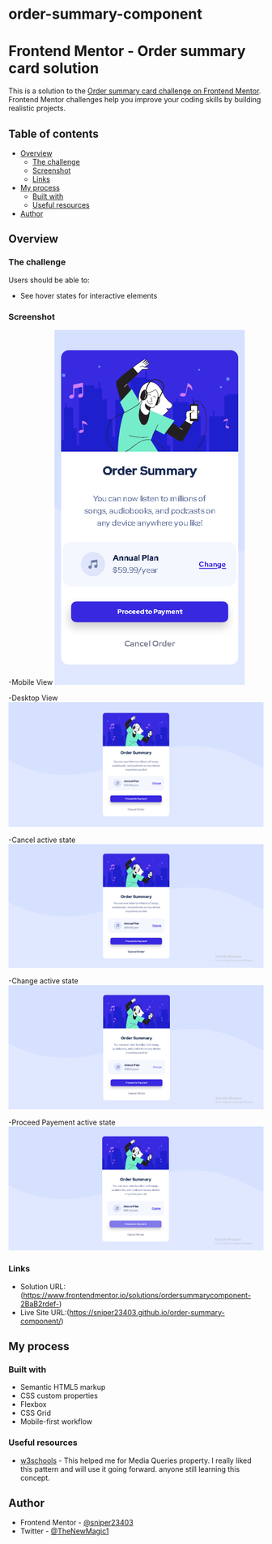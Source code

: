 # order-summary-component
# Frontend Mentor - Order summary card solution

This is a solution to the [Order summary card challenge on Frontend Mentor](https://www.frontendmentor.io/challenges/order-summary-component-QlPmajDUj). Frontend Mentor challenges help you improve your coding skills by building realistic projects. 

## Table of contents

- [Overview](#overview)
  - [The challenge](#the-challenge)
  - [Screenshot](#screenshot)
  - [Links](#links)
- [My process](#my-process)
  - [Built with](#built-with)
  - [Useful resources](#useful-resources)
- [Author](#author)

## Overview

### The challenge

Users should be able to:

- See hover states for interactive elements

### Screenshot

-Mobile View
![Mobile View](Mobile%20View.png)

-Desktop View
![Desktop View](Desktop%20view.png)

-Cancel active state
![Cancel active state](Cancel%20Order%20active%20state.png)

-Change active state
![Change active state](Change%20active%20state.png)

-Proceed Payement active state
![Proceed Payement active state](Proceed%20to%20payement%20active%20state.png)

### Links

- Solution URL:(https://www.frontendmentor.io/solutions/ordersummarycomponent-2BaB2rdef-)
- Live Site URL:(https://sniper23403.github.io/order-summary-component/)

## My process

### Built with
- Semantic HTML5 markup
- CSS custom properties
- Flexbox
- CSS Grid
- Mobile-first workflow

### Useful resources

- [w3schools](https://www.example.com) - This helped me for Media Queries property. I really liked this pattern and will use it going forward.
anyone still learning this concept.

## Author
- Frontend Mentor - [@sniper23403](https://www.frontendmentor.io/profile/sniper23403)
- Twitter - [@TheNewMagic1](https://twitter.com/TheNewMagic1)


